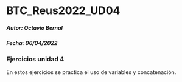 # BTC_Reus2022_UD04

##### Autor: Octavio Bernal
##### Fecha: 06/04/2022

### Ejercicios unidad 4

En estos ejercicios se practica el uso de variables y concatenación.
